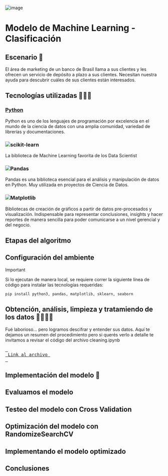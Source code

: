 ![image](https://github.com/pabloing93/bank-suscribes-predictions/assets/32267303/637efd29-3852-4bf1-9beb-dde24fb3c76c)


# Modelo de Machine Learning - Clasificación 

## Escenario 📝
El área de marketing de un banco de Brasil llama a sus clientes y les ofrecen un servicio de depósito a plazo a sus clientes.
Necesitan nuestra ayuda para descubrir cuáles de sus clientes están interesados.

## Tecnologías utilizadas 👨🏽‍💻

### [Python](https://img.shields.io/badge/python-3670A0?style=for-the-badge&logo=python&logoColor=ffdd54)
Python es uno de los lenguajes de programación por excelencia en el mundo de la ciencia de datos con una amplia comunidad, variedad de librerías y documentaciones.

### ![scikit-learn](https://img.shields.io/badge/scikit--learn-%23F7931E.svg?style=for-the-badge&logo=scikit-learn&logoColor=white)
La biblioteca de Machine Learning favorita de los Data Scientist

### ![Pandas](https://img.shields.io/badge/pandas-%23150458.svg?style=for-the-badge&logo=pandas&logoColor=white)
Pandas es una biblioteca esencial para el análisis y manipulación de datos en Python. Muy utilizada en proyectos de Ciencia de Datos.

### ![Matplotlib](https://img.shields.io/badge/Matplotlib-%23ffffff.svg?style=for-the-badge&logo=Matplotlib&logoColor=black)
Bibliotecas de creación de gráficos a partir de datos pre-procesados y visualización. 
Indispensable para representar conclusiones, insights y hacer reportes de manera sencilla para poder comunicarse a un nivel gerencial y del negocio.


## Etapas del algoritmo

## Configuración del ambiente
> [!IMPORTANT] 
> Si lo ejecutan de manera local, se requiere correr la siguiente línea de código para instalar las tecnologías requeridas:
> ```
> pip install python3, pandas, matplotlib, sklearn, seaborn
> ```

## Obtención, análisis, limpieza y tratamiendo de los datos 📁🕵️‍♂️🧹

Fué laborioso... pero logramos descifrar y entender sus datos. 
Aquí te dejamos un resumen del procedimiento pero si querés verlo a detalle te invitamos a revisar el código del archivo cleaning.ipynb

[<kbd> <br> Link al archivo <br> </kbd>][KBD]

[KBD]: //cleaning.ipynb

## Implementación del modelo 🚀

## Evaluamos el modelo

## Testeo del modelo con Cross Validation

## Optimización del modelo con RandomizeSearchCV

## Implementando el modelo optimizado

## Conclusiones
